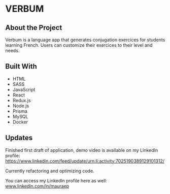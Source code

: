 # VERBUM



## About the Project

Verbum is a language app that generates conjugation exercices for students learning French. Users can customize their exercices to their level and needs.

## Built With
- HTML
- SASS
- JavaScript
- React
- Redux.js
- Node.js
- Prisma
- MySQL
- Docker 

## Updates

Finished first draft of application, demo video is available on my LinkedIn profile: https://www.linkedin.com/feed/update/urn:li:activity:7025190389129101312/

Currently refactoring and optimizing code.

You can access my LinkedIn profile here as well: www.linkedin.com/in/mauraep
